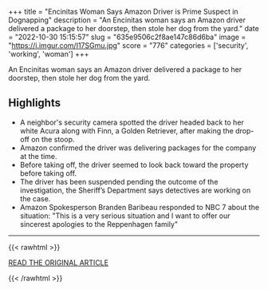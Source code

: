 +++
title = "Encinitas Woman Says Amazon Driver is Prime Suspect in Dognapping"
description = "An Encinitas woman says an Amazon driver delivered a package to her doorstep, then stole her dog from the yard."
date = "2022-10-30 15:15:57"
slug = "635e9506c2f8ae147c86d6ba"
image = "https://i.imgur.com/I17SGmu.jpg"
score = "776"
categories = ['security', 'working', 'woman']
+++

An Encinitas woman says an Amazon driver delivered a package to her doorstep, then stole her dog from the yard.

## Highlights

- A neighbor's security camera spotted the driver headed back to her white Acura along with Finn, a Golden Retriever, after making the drop-off on the stoop.
- Amazon confirmed the driver was delivering packages for the company at the time.
- Before taking off, the driver seemed to look back toward the property before taking off.
- The driver has been suspended pending the outcome of the investigation, the Sheriff’s Department says detectives are working on the case.
- Amazon Spokesperson Branden Baribeau responded to NBC 7 about the situation: "This is a very serious situation and I want to offer our sincerest apologies to the Reppenhagen family"

---

{{< rawhtml >}}
  <p class="article-category">
    <a target="_blank" href="https://www.nbcsandiego.com/news/local/encinitas-woman-says-amazon-driver-is-prime-suspect-in-dognapping/3083103/">READ THE ORIGINAL ARTICLE</a>
  </p>
{{< /rawhtml >}}
